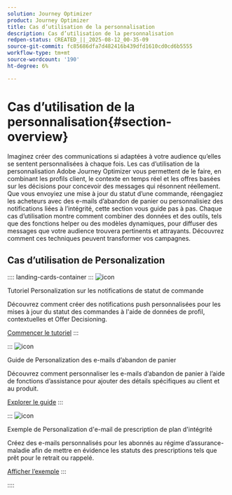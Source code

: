```yaml
---
solution: Journey Optimizer
product: Journey Optimizer
title: Cas d’utilisation de la personnalisation
description: Cas d’utilisation de la personnalisation
redpen-status: CREATED_||_2025-08-12_00-35-09
source-git-commit: fc85686dfa7d482416b439dfd1610cd0cd6b5555
workflow-type: tm+mt
source-wordcount: '190'
ht-degree: 6%

---
```



# Cas d’utilisation de la personnalisation{#section-overview}

Imaginez créer des communications si adaptées à votre audience qu’elles se sentent personnalisées à chaque fois. Les cas d’utilisation de la personnalisation Adobe Journey Optimizer vous permettent de le faire, en combinant les profils client, le contexte en temps réel et les offres basées sur les décisions pour concevoir des messages qui résonnent réellement. Que vous envoyiez une mise à jour du statut d’une commande, réengagiez les acheteurs avec des e-mails d’abandon de panier ou personnalisiez des notifications liées à l’intégrité, cette section vous guide pas à pas. Chaque cas d’utilisation montre comment combiner des données et des outils, tels que des fonctions helper ou des modèles dynamiques, pour diffuser des messages que votre audience trouvera pertinents et attrayants. Découvrez comment ces techniques peuvent transformer vos campagnes.

## Cas d’utilisation de Personalization

:::: landing-cards-container
:::
![icon](https://cdn.experienceleague.adobe.com/icons/circle-play.svg?lang=fr)

Tutoriel Personalization sur les notifications de statut de commande

Découvrez comment créer des notifications push personnalisées pour les mises à jour du statut des commandes à l&#39;aide de données de profil, contextuelles et Offer Decisioning.

[Commencer le tutoriel](../using/personalization/personalization-use-case.md)
:::

:::
![icon](https://cdn.experienceleague.adobe.com/icons/bullseye.svg?lang=fr)

Guide de Personalization des e-mails d’abandon de panier

Découvrez comment personnaliser les e-mails d’abandon de panier à l’aide de fonctions d’assistance pour ajouter des détails spécifiques au client et au produit.

[Explorer le guide](../using/personalization/personalization-use-case-helper-functions.md)
:::

:::
![icon](https://cdn.experienceleague.adobe.com/icons/bullseye.svg?lang=fr)

Exemple de Personalization d&#39;e-mail de prescription de plan d&#39;intégrité

Créez des e-mails personnalisés pour les abonnés au régime d’assurance-maladie afin de mettre en évidence les statuts des prescriptions tels que prêt pour le retrait ou rappelé.

[Afficher l’exemple](../using/personalization/perso-uc-plan-prescriptions.md)
:::

::::

